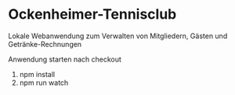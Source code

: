 
# Ockenheimer-Tennisclub

Lokale Webanwendung zum Verwalten von Mitgliedern, Gästen und Getränke-Rechnungen

Anwendung starten nach checkout
1. npm install
2. npm run watch
